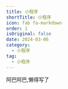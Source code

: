 ```yaml
---
title: 小程序
shortTitle: 小程序
icon: fab fa-markdown
order: 1
isOriginal: false
date: 2024-03-06
category:
  - 小程序
tag:
  - 小程序
---
```


阿巴阿巴,懒得写了